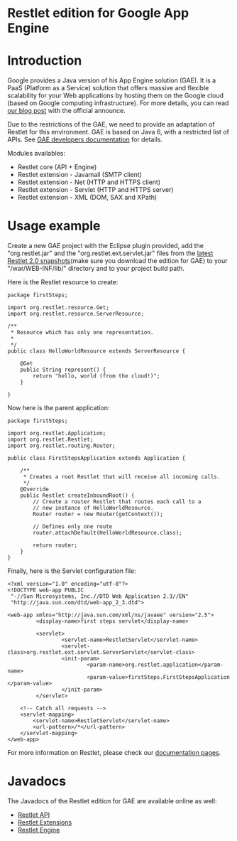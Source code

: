 Restlet edition for Google App Engine
=====================================

Introduction
============

Google provides a Java version of his App Engine solution (GAE). It is a
PaaS (Platform as a Service) solution that offers massive and flexible
scalability for your Web applications by hosting them on the Google
cloud (based on Google computing infrastructure). For more details, you
can read [our blog
post](http://blog.noelios.com/2009/04/11/restlet-in-the-cloud-with-google-app-engine/)
with the official announce.

Due to the restrictions of the GAE, we need to provide an adaptation of
Restlet for this environment. GAE is based on Java 6, with a restricted
list of APIs. See [GAE developers
documentation](http://code.google.com/intl/fr/appengine/docs/java/overview.html)
for details.

Modules availables:

-   Restlet core (API + Engine)
-   Restlet extension - Javamail (SMTP client)
-   Restlet extension - Net (HTTP and HTTPS client)
-   Restlet extension - Servlet (HTTP and HTTPS server)
-   Restlet extension - XML (DOM, SAX and XPath)

Usage example
=============

Create a new GAE project with the Eclipse plugin provided, add the
"org.restlet.jar" and the "org.restlet.ext.servlet.jar" files from the
[latest Restlet 2.0
snapshots](http://www.restlet.org/downloads/unstable)(make
sure you download the edition for GAE) to your "/war/WEB-INF/lib/"
directory and to your project build path.

Here is the Restlet resource to create:

~~~~ {.brush: .java}
package firstSteps;

import org.restlet.resource.Get;
import org.restlet.resource.ServerResource;

/**
 * Resource which has only one representation.
 * 
 */
public class HelloWorldResource extends ServerResource {

    @Get
    public String represent() {
        return "hello, world (from the cloud!)";
    }

}
~~~~

Now here is the parent application:

~~~~ {.brush: .java}
package firstSteps;

import org.restlet.Application;
import org.restlet.Restlet;
import org.restlet.routing.Router;

public class FirstStepsApplication extends Application {

    /**
     * Creates a root Restlet that will receive all incoming calls.
     */
    @Override
    public Restlet createInboundRoot() {
        // Create a router Restlet that routes each call to a
        // new instance of HelloWorldResource.
        Router router = new Router(getContext());

        // Defines only one route
        router.attachDefault(HelloWorldResource.class);

        return router;
    }
}
~~~~

Finally, here is the Servlet configuration file:

~~~~ {.brush: .java}
<?xml version="1.0" encoding="utf-8"?>
<!DOCTYPE web-app PUBLIC
 "-//Sun Microsystems, Inc.//DTD Web Application 2.3//EN"
 "http://java.sun.com/dtd/web-app_2_3.dtd">

<web-app xmlns="http://java.sun.com/xml/ns/javaee" version="2.5">
         <display-name>first steps servlet</display-name>

         <servlet>
                 <servlet-name>RestletServlet</servlet-name>
                 <servlet-class>org.restlet.ext.servlet.ServerServlet</servlet-class>
                 <init-param>
                         <param-name>org.restlet.application</param-name>
                         <param-value>firstSteps.FirstStepsApplication  </param-value>
                 </init-param>
         </servlet>

    <!-- Catch all requests -->
    <servlet-mapping>
        <servlet-name>RestletServlet</servlet-name>
        <url-pattern>/*</url-pattern>
    </servlet-mapping>
</web-app>
~~~~

For more information on Restlet, please check our [documentation
pages](http://www.restlet.org/documentation/2.0/).

Javadocs
========

The Javadocs of the Restlet edition for GAE are available online as
well:

-   [Restlet
    API](http://www.restlet.org/documentation/snapshot/gae/api/)
-   [Restlet
    Extensions](http://www.restlet.org/documentation/snapshot/gae/ext/)
-   [Restlet
    Engine](http://www.restlet.org/documentation/snapshot/gae/engine/)

